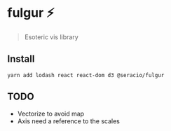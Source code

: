 # fulgur ⚡️

> Esoteric vis library

## Install

```
yarn add lodash react react-dom d3 @seracio/fulgur
```

## TODO

-   Vectorize to avoid map
-   Axis need a reference to the scales
